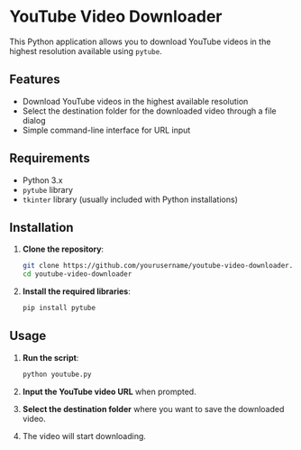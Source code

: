 # YouTube Video Downloader

This Python application allows you to download YouTube videos in the highest resolution available using `pytube`.

## Features

- Download YouTube videos in the highest available resolution
- Select the destination folder for the downloaded video through a file dialog
- Simple command-line interface for URL input

## Requirements

- Python 3.x
- `pytube` library
- `tkinter` library (usually included with Python installations)

## Installation

1. **Clone the repository**:
    ```sh
    git clone https://github.com/yourusername/youtube-video-downloader.git
    cd youtube-video-downloader
    ```

2. **Install the required libraries**:
    ```sh
    pip install pytube
    ```

## Usage

1. **Run the script**:
    ```sh
    python youtube.py
    ```

2. **Input the YouTube video URL** when prompted.

3. **Select the destination folder** where you want to save the downloaded video.

4. The video will start downloading.
